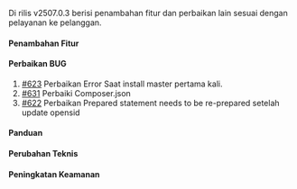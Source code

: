 Di rilis v2507.0.3 berisi penambahan fitur dan perbaikan lain sesuai dengan pelayanan ke pelanggan.

#### Penambahan Fitur

#### Perbaikan BUG
1. [#623](https://github.com/OpenSID/dasbor-siappakai/issues/623) Perbaikan Error Saat install master pertama kali.
2. [#631](https://github.com/OpenSID/dasbor-siappakai/issues/631) Perbaiki Composer.json
3. [#622](https://github.com/OpenSID/dasbor-siappakai/issues/622) Perbaikan Prepared statement needs to be re-prepared setelah update opensid

#### Panduan

#### Perubahan Teknis

#### Peningkatan Keamanan
